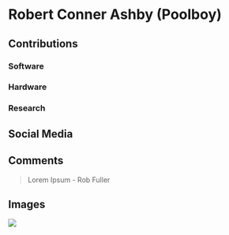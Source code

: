 # Robert Conner Ashby (Poolboy)


## Contributions

### Software

### Hardware

### Research

## Social Media

## Comments

> Lorem Ipsum - Rob Fuller

## Images

![](/images/y3t1_Art-Robert_Conner_Ashby_aka_Poolboy.jpg)
